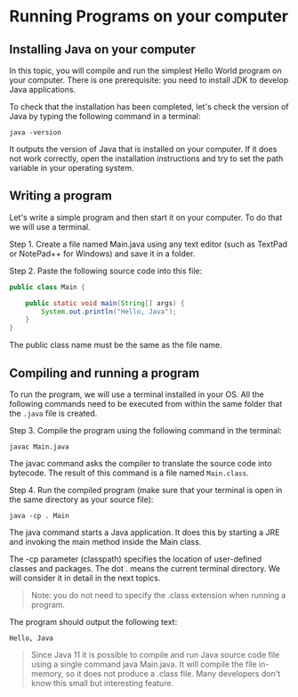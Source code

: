 # Running Programs on your computer

## Installing Java on your computer

In this topic, you will compile and run the simplest Hello World program on your computer. There is one prerequisite: you need to install JDK to develop Java applications. 

To check that the installation has been completed, let's check the version of Java by typing the following command in a terminal:

```
java -version
```

It outputs the version of Java that is installed on your computer. If it does not work correctly, open the installation instructions and try to set the path variable in your operating system.

## Writing a program
Let's write a simple program and then start it on your computer. To do that we will use a terminal.

Step 1. Create a file named Main.java using any text editor (such as TextPad or NotePad++ for Windows) and save it in a folder.

Step 2. Paste the following source code into this file:

```java
public class Main {

    public static void main(String[] args) {
        System.out.println("Hello, Java");
    }
}
```
The public class name must be the same as the file name.

## Compiling and running a program

To run the program, we will use a terminal installed in your OS. All the following commands need to be executed from within the same folder that the `.java` file is created.

Step 3. Compile the program using the following command in the terminal:

```
javac Main.java
```

The javac command asks the compiler to translate the source code into bytecode. The result of this command is a file named `Main.class`.

Step 4. Run the compiled program (make sure that your terminal is open in the same directory as your source file):

```
java -cp . Main
```

The java command starts a Java application. It does this by starting a JRE and invoking the main method inside the Main class.

The -cp parameter (classpath) specifies the location of user-defined classes and packages. The dot . means the current terminal directory. We will consider it in detail in the next topics.

> Note: you do not need to specify the .class extension when running a program.


The program should output the following text:

```
Hello, Java
```

> Since Java 11 it is possible to compile and run Java source code file using a single command java Main.java. It will compile the file in-memory, so it does not produce a .class file. Many developers don't know this small but interesting feature.